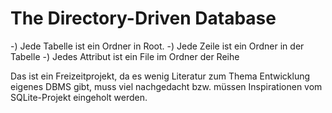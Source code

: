 # The Directory-Driven Database

-) Jede Tabelle ist ein Ordner in Root.
-) Jede Zeile ist ein Ordner in der Tabelle
-) Jedes Attribut ist ein File im Ordner der Reihe

Das ist ein Freizeitprojekt, da es wenig Literatur zum Thema Entwicklung eigenes DBMS gibt, muss viel nachgedacht bzw. müssen Inspirationen vom SQLite-Projekt eingeholt werden.

